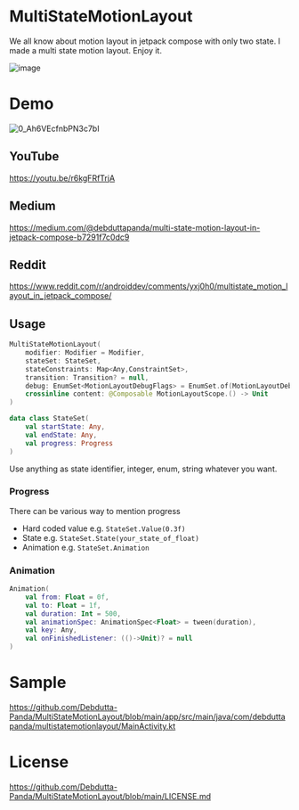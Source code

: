 # MultiStateMotionLayout

We all know about motion layout in jetpack compose with only two state. I made a multi state motion layout. Enjoy it.

![image](https://user-images.githubusercontent.com/92369023/202374192-e421c32b-32f1-4787-96be-d1c614b99570.png)

# Demo

![0_Ah6VEcfnbPN3c7bI](https://user-images.githubusercontent.com/92369023/202374587-02ed8360-baa6-4074-bad9-41347fe458ea.gif)



## YouTube
https://youtu.be/r6kgFRfTrjA

## Medium
https://medium.com/@debduttapanda/multi-state-motion-layout-in-jetpack-compose-b7291f7c0dc9

## Reddit

https://www.reddit.com/r/androiddev/comments/yxj0h0/multistate_motion_layout_in_jetpack_compose/

## Usage

```kotlin
MultiStateMotionLayout(
    modifier: Modifier = Modifier,
    stateSet: StateSet,
    stateConstraints: Map<Any,ConstraintSet>,
    transition: Transition? = null,
    debug: EnumSet<MotionLayoutDebugFlags> = EnumSet.of(MotionLayoutDebugFlags.NONE),
    crossinline content: @Composable MotionLayoutScope.() -> Unit
)
```

```kotlin
data class StateSet(
    val startState: Any,
    val endState: Any,
    val progress: Progress
)
```
Use anything as state identifier, integer, enum, string whatever you want.

### Progress

There can be various way to mention progress

- Hard coded value
    e.g. `StateSet.Value(0.3f)`
- State
    e.g. `StateSet.State(your_state_of_float)`
- Animation
    e.g. `StateSet.Animation`

### Animation

```kotlin
Animation(
    val from: Float = 0f,
    val to: Float = 1f,
    val duration: Int = 500,
    val animationSpec: AnimationSpec<Float> = tween(duration),
    val key: Any,
    val onFinishedListener: (()->Unit)? = null
)
```

# Sample

https://github.com/Debdutta-Panda/MultiStateMotionLayout/blob/main/app/src/main/java/com/debduttapanda/multistatemotionlayout/MainActivity.kt

# License

https://github.com/Debdutta-Panda/MultiStateMotionLayout/blob/main/LICENSE.md
